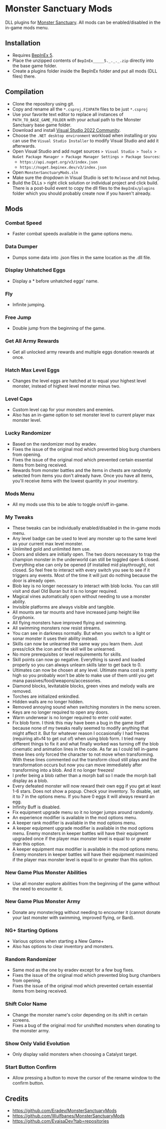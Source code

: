 # Monster Sanctuary Mods
DLL plugins for [Monster Sanctuary](https://www.google.com/search?q=monster+sanctuary). All mods can be enabled/disabled in the in-game mods menu.

## Installation
- Requires [BepInEx 5](https://github.com/BepInEx/BepInEx).
- Place the unzipped contents of `BepInEx_____5._._._.zip` directly into the base game folder.
- Create a plugins folder inside the BepInEx folder and put all mods (DLL files) there.

## Compilation
- Clone the repository using git.
- Copy and rename all the `*.csproj.FIXPATH` files to be just `*.csproj`
- Use your favorite text editor to replace all instances of `PATH_TO_BASE_GAME_FOLDER` with your actual path to the Monster Sanctuary base game folder.
- Download and install [Visual Studio 2022 Community](https://visualstudio.microsoft.com/vs/community).
- Choose the `.NET desktop environment` workload when installing or you can use the `Visual Studio Installer` to modify Visual Studio and add it afterwards. 
- Open Visual Studio and add nuget sources `> Visual Studio > Tools > NuGet Package Manager > Package Manager Settings > Package Sources`:
  - `https://api.nuget.org/v3/index.json`
  - `https://nuget.bepinex.dev/v3/index.json`
- Open `MonsterSanctuaryMods.sln`
- Make sure the dropdown in Visual Studio is set to `Release` and not `Debug`.
- Build the DLLs > right click solution or individual project and click build. There is a post-build event to copy the dll files to the `BepInEx/plugins` folder which you should probably create now if you haven't already.

## Mods
### Combat Speed
- Faster combat speeds available in the game options menu.

### Data Dumper
- Dumps some data into .json files in the same location as the .dll file.

### Display Unhatched Eggs
- Display a \* before unhatched eggs' name.

### Fly
- Infinite jumping.

### Free Jump
- Double jump from the beginning of the game.

### Get All Army Rewards
- Get all unlocked army rewards and multiple eggs donation rewards at once.

### Hatch Max Level Eggs
- Changes the level eggs are hatched at to equal your highest level monster, instead of highest level monster minus two.

### Level Caps
- Custom level cap for your monsters and enemies.
- Also has an in-game option to set monster level to current player max monster level.

### Lucky Randomizer
- Based on the randomizer mod by eradev.
- Fixes the issue of the original mod which prevented blog burg chambers from opening.
- Fixes the issue of the original mod which prevented certain essential items from being received.
- Rewards from monster battles and the items in chests are randomly selected from items you don't already have. Once you have all items, you'll receive items with the lowest quantity in your inventory.

### Mods Menu
- All my mods use this to be able to toggle on/off in-game.

### My Tweaks
- These tweaks can be individually enabled/disabled in the in-game mods menu.
- Any level badge can be used to level any monster up to the same level as your current max level monster.
- Unlimited gold and unlimited item use.
- Doors and sliders are initially open. The two doors necessary to trap the champion monster in the underworld can still be toggled open & closed. Everything else can only be opened (if installed mid playthrough), not closed. So feel free to interact with every switch you see to see if it triggers any events. Most of the time it will just do nothing because the door is already open.
- Blob key is no longer necessary to interact with blob locks. You can still visit and duel Old Buran but it is no longer required.
- Magical vines automatically open without needing to use a monster ability.
- Invisible platforms are always visible and tangible.
- All mounts are tar mounts and have increased jump height like Gryphonix.
- All flying monsters have improved flying and swimming.
- All swimming monsters now resist streams.
- You can see in darkness normally. But when you switch to a light or sonar monster it uses their ability instead.
- Skills can now be unlearned the same way you learn them. Just press/click the icon and the skill will be unlearned.
- No more prerequisites or level requirements for skills.
- Skill points can now go negative. Everything is saved and loaded properly so you can always unlearn skills later to get back to 0.
- Ultimates can now be chosen at any level. Ultimate mana cost is pretty high so you probably won't be able to make use of them until you get mana passives/food/weapons/accessories.
- Diamond blocks, levitatable blocks, green vines and melody walls are removed.
- Torches are initialized enkindled.
- Hidden walls are no longer hidden.
- Removed annoying sound when switching monsters in the menu screen.
- Keys are no longer required to open any doors.
- Warm underwear is no longer required to enter cold water.
- Fix blob form. I think this may have been a bug in the game itself because none of my tweaks really seemed to modify anything that might affect it. But for whatever reason I occasionally I had freezes (requiring alt+f4 to get out of) when using blob form. I tried many different things to fix it and what finally worked was turning off the blob cinematic and animation lines in the code. As far as I could tell in-game these lines only forced the character to not move when transforming. With these lines commented out the transform cloud still plays and the transformation occurs but now you can move immediately after transforming into a blob. And it no longer freezes!
- I prefer being a blob rather than a morph ball so I made the morph ball display as a blob.
- Every defeated monster will now reward their own egg if you get at least 1-6 stars. Does not show a popup. Check your inventory. To disable, set it to 7 in the options menu. If you have 0 eggs it will always reward an egg.
- Infinity Buff is disabled.
- Fix equipment upgrade menu so it no longer jumps around randomly.
- An experience modifier is available in the mod options menu.
- A keeper rank modifier is available in the mod options menu.
- A keeper equipment upgrade modifier is available in the mod options menu. Enemy monsters in keeper battles will have their equipment upgraded once if the player max monster level is equal to or greater than this option.
- A keeper equipment max modifier is available in the mod options menu. Enemy monsters in keeper battles will have their equipment maximized if the player max monster level is equal to or greater than this option.

### New Game Plus Monster Abilities
- Use all monster explore abilities from the beginning of the game without the need to encounter it.

### New Game Plus Monster Army
- Donate any monster/egg without needing to encounter it (cannot donate your last monster with swimming, improved flying, or Bard).

### NG+ Starting Options
- Various options when starting a New Game+
- Also has options to clear inventory and monsters.

### Random Randomizer
- Same mod as the one by eradev except for a few bug fixes.
- Fixes the issue of the original mod which prevented blog burg chambers from opening.
- Fixes the issue of the original mod which prevented certain essential items from being received.

### Shift Color Name
- Change the monster name's color depending on its shift in certain screens.
- Fixes a bug of the original mod for unshifted monsters when donating to the monster army.

### Show Only Valid Evolution
- Only display valid monsters when choosing a Catalyst target.

### Start Button Confirm
- Allow pressing a button to move the cursor of the rename window to the confirm button.

## Credits
- https://github.com/Eradev/MonsterSanctuaryMods
- https://github.com/Wulfbanes/MonsterSanctuaryMods
- https://github.com/EvaisaDev?tab=repositories
